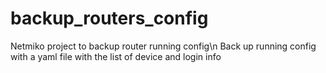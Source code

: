 # backup_routers_config
Netmiko project to backup router running config\n
Back up running config with a yaml file with the list of device and login info
